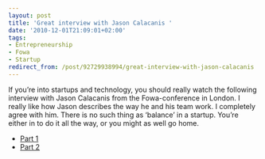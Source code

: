```yaml
---
layout: post
title: 'Great interview with Jason Calacanis '
date: '2010-12-01T21:09:01+02:00'
tags:
- Entrepreneurship
- Fowa
- Startup
redirect_from: /post/92729938994/great-interview-with-jason-calacanis
---
```

If you’re into startups and technology, you should really watch the following interview with Jason Calacanis from the Fowa-conference in London. I really like how Jason describes the way he and his team work. I completely agree with him. There is no such thing as ‘balance’ in a startup. You’re either in to do it all the way, or you might as well go home.

* [Part 1](http://thinkvitamin.com/business/jason-calacanis-interview-at-fowa-london-2010-part-1/)
* [Part 2](http://thinkvitamin.com/business/jason-calacanis-interview-at-fowa-london-2010-part-2/)

